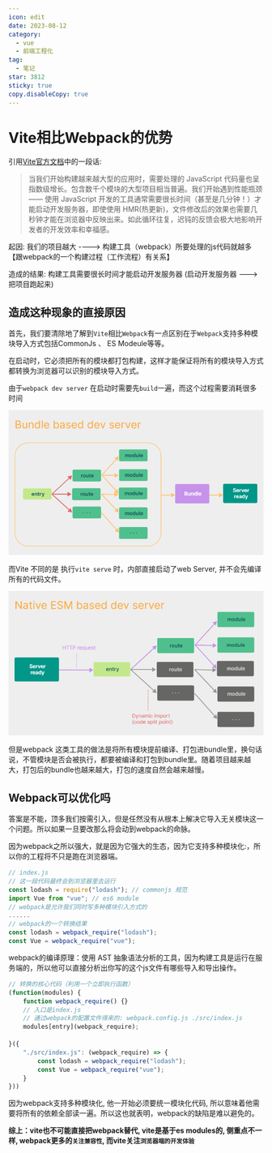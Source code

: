 ```yaml
---
icon: edit
date: 2023-08-12
category:
  - vue
  - 前端工程化
tag:
  - 笔记
star: 3812
sticky: true
copy.disableCopy: true
---
```


# Vite相比Webpack的优势

引用[Vite官方文档](https://cn.vitejs.dev/guide/why.html#the-problems)中的一段话:

> 当我们开始构建越来越大型的应用时，需要处理的 JavaScript 代码量也呈指数级增长。包含数千个模块的大型项目相当普遍。我们开始遇到性能瓶颈 —— 使用 JavaScript 开发的工具通常需要很长时间（甚至是几分钟！）才能启动开发服务器，即使使用 HMR(热更新)，文件修改后的效果也需要几秒钟才能在浏览器中反映出来。如此循环往复，迟钝的反馈会极大地影响开发者的开发效率和幸福感。

起因: 我们的项目越大 ----> 构建工具（webpack）所要处理的js代码就越多 【跟webpack的一个构建过程（工作流程）有关系】

造成的结果: 构建工具需要很长时间才能启动开发服务器 (启动开发服务器 ---> 把项目跑起来)

<!-- more -->

## 造成这种现象的直接原因

首先，我们要清除地了解到`Vite`相比`Webpack`有一点区别在于`Webpack`支持多种模块导入方式包括CommonJs 、 ES Modeule等等。

在启动时，它必须把所有的模块都打包构建，这样才能保证将所有的模块导入方式都转换为浏览器可以识别的模块导入方式。

由于`webpack dev server` 在启动时需要先`build`一遍，而这个过程需要消耗很多时间

![](./assets/image-20230812211327146.png)

而Vite 不同的是 执行`vite serve` 时，内部直接启动了web Server, 并不会先编译所有的代码文件。

![image-20230812211357219](./assets/image-20230812211357219.png)

但是webpack 这类工具的做法是将所有模块提前编译、打包进bundle里，换句话说，不管模块是否会被执行，都要被编译和打包到bundle里。随着项目越来越大，打包后的bundle也越来越大，打包的速度自然会越来越慢。

## Webpack可以优化吗

答案是不能，顶多我们按需引入，但是任然没有从根本上解决它导入无关模块这一个问题。所以如果一旦要改那么将会动到webpack的命脉。

因为webpack之所以强大，就是因为它强大的生态，因为它支持多种模块化:，所以你的工程将不只是跑在浏览器端。

```js
// index.js
// 这一段代码最终会到浏览器里去运行
const lodash = require("lodash"); // commonjs 规范
import Vue from "vue"; // es6 module
// webpack是允许我们同时写多种模块引入方式的
......
// webpack的一个转换结果
const lodash = webpack_require("lodash");
const Vue = webpack_require("vue");
```

webpack的编译原理：使用 AST 抽象语法分析的工具，因为构建工具是运行在服务端的，所以他可以直接分析出你写的这个js文件有哪些导入和导出操作。

```js
// 转换的核心代码（利用一个立即执行函数）
(function(modules) {
    function webpack_require() {}
    // 入口是index.js
    // 通过webpack的配置文件得来的: webpack.config.js ./src/index.js
    modules[entry](webpack_require);

}({
    "./src/index.js": (webpack_require) => {
        const lodash = webpack_require("lodash");
        const Vue = webpack_require("vue");
    }
}))
```

因为webpack支持多种模块化, 他一开始必须要统一模块化代码, 所以意味着他需要将所有的依赖全部读一遍。所以这也就表明，webpack的缺陷是难以避免的。

**综上：vite也不可能直接把webpack替代, vite是基于es modules的, 侧重点不一样, webpack更多的`关注兼容性`, 而vite关注`浏览器端的开发体验`**

